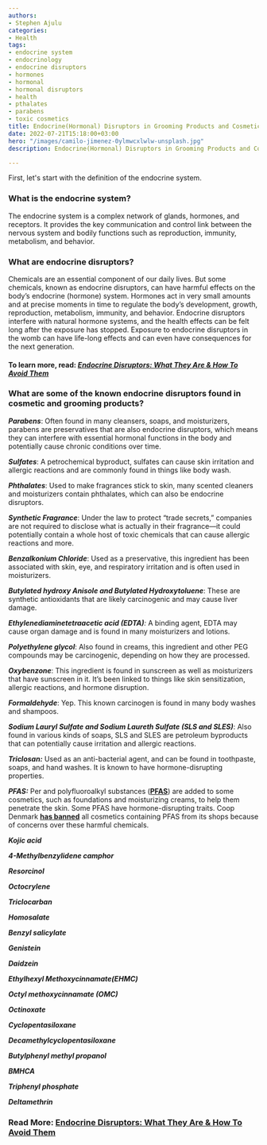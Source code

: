 ```yaml
---
authors:
- Stephen Ajulu
categories:
- Health
tags:
- endocrine system
- endocrinology
- endocrine disruptors
- hormones
- hormonal
- hormonal disruptors
- health
- pthalates
- parabens
- toxic cosmetics
title: Endocrine(Hormonal) Disruptors in Grooming Products and Cosmetics
date: 2022-07-21T15:18:00+03:00
hero: "/images/camilo-jimenez-0ylmwcxlwlw-unsplash.jpg"
description: Endocrine(Hormonal) Disruptors in Grooming Products and Cosmetics

---
```

First, let's start with the definition of the endocrine system.

### What is the endocrine system?

The endocrine system is a complex network of glands, hormones, and receptors. It provides the key communication and control link between the nervous system and bodily functions such as reproduction, immunity, metabolism, and behavior.

### What are endocrine disruptors?

Chemicals are an essential component of our daily lives. But some chemicals, known as endocrine disruptors, can have harmful effects on the body’s endocrine (hormone) system. Hormones act in very small amounts and at precise moments in time to regulate the body’s development, growth, reproduction, metabolism, immunity, and behavior. Endocrine disruptors interfere with natural hormone systems, and the health effects can be felt long after the exposure has stopped. Exposure to endocrine disruptors in the womb can have life-long effects and can even have consequences for the next generation.

#### To learn more, read: [_Endocrine Disruptors: What They Are & How To Avoid Them_](https://stephenajulu.com/blog/endocrine-disruptors-what-they-are-how-to-avoid-them/)

### What are some of the known endocrine disruptors found in cosmetic and grooming products?

**_Parabens_**: Often found in many cleansers, soaps, and moisturizers, parabens are preservatives that are also endocrine disruptors, which means they can interfere with essential hormonal functions in the body and potentially cause chronic conditions over time.

**_Sulfates_**: A petrochemical byproduct, sulfates can cause skin irritation and allergic reactions and are commonly found in things like body wash.

**_Phthalates_**: Used to make fragrances stick to skin, many scented cleaners and moisturizers contain phthalates, which can also be endocrine disruptors.

**_Synthetic Fragrance_**: Under the law to protect “trade secrets,” companies are not required to disclose what is actually in their fragrance—it could potentially contain a whole host of toxic chemicals that can cause allergic reactions and more.

**_Benzalkonium Chloride_**: Used as a preservative, this ingredient has been associated with skin, eye, and respiratory irritation and is often used in moisturizers.

**_Butylated hydroxy Anisole and Butylated Hydroxytoluene_**: These are synthetic antioxidants that are likely carcinogenic and may cause liver damage.

**_Ethylenediaminetetraacetic acid (EDTA)_**_:_ A binding agent, EDTA may cause organ damage and is found in many moisturizers and lotions.

**_Polyethylene glycol_**: Also found in creams, this ingredient and other PEG compounds may be carcinogenic, depending on how they are processed.

**_Oxybenzone_**: This ingredient is found in sunscreen as well as moisturizers that have sunscreen in it. It’s been linked to things like skin sensitization, allergic reactions, and hormone disruption.

**_Formaldehyde_**: Yep. This known carcinogen is found in many body washes and shampoos.

**_Sodium Lauryl Sulfate and Sodium Laureth Sulfate (SLS and SLES)_**: Also found in various kinds of soaps, SLS and SLES are petroleum byproducts that can potentially cause irritation and allergic reactions.

**_Triclosan:_** Used as an anti-bacterial agent, and can be found in toothpaste, soaps, and hand washes. It is known to have hormone-disrupting properties.

**_PFAS:_** Per and polyfluoroalkyl substances ([**PFAS**](https://chemtrust.org/list-of-endocrine-disruptors-the-not-so-happy-families-of-toxic-chemicals/#pfas)) are added to some cosmetics, such as foundations and moisturizing creams, to help them penetrate the skin. Some PFAS have hormone-disrupting traits. Coop Denmark [**has banned**](https://www.foodpackagingforum.org/news/coop-denmark-bans-pfas-in-cosmetics) all cosmetics containing PFAS from its shops because of concerns over these harmful chemicals.

**_Kojic acid_**

**_4-Methylbenzylidene camphor_**

**_Resorcinol_**

**_Octocrylene_**

**_Triclocarban_**

**_Homosalate_**

**_Benzyl salicylate_**

**_Genistein_**

**_Daidzein_**

**_Ethylhexyl Methoxycinnamate(EHMC)_**

**_Octyl methoxycinnamate (OMC)_**

**_Octinoxate_**

**_Cyclopentasiloxane_**

**_Decamethylcyclopentasiloxane_**

**_Butylphenyl methyl propanol_**

**_BMHCA_**

**_Triphenyl phosphate_**

**_Deltamethrin_**

### Read More: [**Endocrine Disruptors: What They Are & How To Avoid Them**](https://stephenajulu.com/blog/endocrine-disruptors-what-they-are-how-to-avoid-them/)